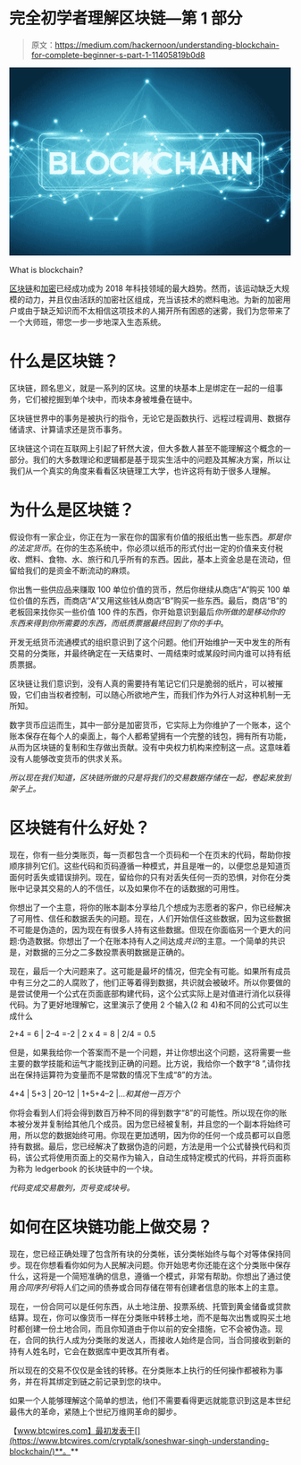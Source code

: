 # 完全初学者理解区块链—第 1 部分

> 原文：<https://medium.com/hackernoon/understanding-blockchain-for-complete-beginner-s-part-1-11405819b0d8>

![](img/5c12294b04d41aebd4d1f9015c19bc9a.png)

What is blockchain?

[区块链](https://hackernoon.com/tagged/blockchain)和[加密](https://hackernoon.com/tagged/crypto)已经成功成为 2018 年科技领域的最大趋势。然而，该运动缺乏大规模的动力，并且仅由活跃的加密社区组成，充当该技术的燃料电池。为新的加密用户或由于缺乏知识而不太相信这项技术的人揭开所有困惑的迷雾，我们为您带来了一个大师班，带您一步一步地深入生态系统。

# 什么是区块链？

区块链，顾名思义，就是一系列的区块。这里的块基本上是绑定在一起的一组事务，它们被挖掘到单个块中，而块本身被堆叠在链中。

区块链世界中的事务是被执行的指令，无论它是函数执行、远程过程调用、数据存储请求、计算请求还是货币事务。

区块链这个词在互联网上引起了轩然大波，但大多数人甚至不能理解这个概念的一部分。我们的大多数理论和逻辑都是基于现实生活中的问题及其解决方案，所以让我们从一个真实的角度来看看区块链理工大学，也许这将有助于很多人理解。

# 为什么是区块链？

假设你有一家企业，你正在为一家在你的国家有价值的报纸出售一些东西。*那是你的法定货币*。在你的生态系统中，你必须以纸币的形式付出一定的价值来支付税收、燃料、食物、水、旅行和几乎所有的东西。因此，基本上资金总是在流动，但留给我们的是资金不断流动的麻烦。

你出售一些供应品来赚取 100 单位价值的货币，然后你继续从商店“A”购买 100 单位价值的东西，而商店“A”又用这些钱从商店“B”购买一些东西。最后，商店“B”的老板回来找你买一些价值 100 件的东西，你开始意识到最后*你所做的是移动你的东西来得到你所需要的东西，而纸质票据最终回到了你的手中*。

开发无纸货币流通模式的组织意识到了这个问题。他们开始维护一天中发生的所有交易的分类账，并最终确定在一天结束时、一周结束时或某段时间内谁可以持有纸质票据。

区块链让我们意识到，没有人真的需要持有笔记它们只是脆弱的纸片，可以被摧毁，它们由当权者控制，可以随心所欲地产生，而我们作为外行人对这种机制一无所知。

数字货币应运而生，其中一部分是加密货币，它实际上为你维护了一个账本，这个账本保存在每个人的桌面上，每个人都希望拥有一个完整的钱包，拥有所有功能，从而为区块链的复制和生存做出贡献。没有中央权力机构来控制这一点。这意味着没有人能够改变货币的供求关系。

*所以现在我们知道，区块链所做的只是将我们的交易数据存储在一起，卷起来放到架子上。*

# 区块链有什么好处？

现在，你有一些分类账页，每一页都包含一个页码和一个在页末的代码，帮助你按顺序排列它们。这些代码和页码遵循一种模式，并且是唯一的，以便您总是知道页面何时丢失或错误排列。现在，留给你的只有对丢失任何一页的恐惧，对你在分类账中记录其交易的人的不信任，以及如果你不在的话数据的可用性。

你想出了一个主意，将你的账本副本分享给几个想成为志愿者的客户，你已经解决了可用性、信任和数据丢失的问题。现在，人们开始信任这些数据，因为这些数据不可能是伪造的，因为现在有很多人持有这些数据。但现在你面临另一个更大的问题:伪造数据。你想出了一个在账本持有人之间达成*共识*的主意。一个简单的共识是，对数据的三分之二多数投票表明数据是正确的。

现在，最后一个大问题来了。这可能是最坏的情况，但完全有可能。如果所有成员中有三分之二的人腐败了，他们正等着得到数据，共识就会被破坏。所以你要做的是尝试使用一个公式在页面底部构建代码，这个公式实际上是对值进行消化以获得代码。为了更好地理解它，这里演示了使用 2 个输入(2 和 4)和不同的公式可以生成什么

2+4 = 6 | 2–4 =-2 | 2 x 4 = 8 | 2/4 = 0.5

但是，如果我给你一个答案而不是一个问题，并让你想出这个问题，这将需要一些主要的数学技能和运气才能找到正确的问题。比方说，我给你一个数字“8 ”,请你找出在保持运算符为变量而不是常数的情况下生成“8”的方法。

4+4 | 5+3 | 20–12 | 1+5+4–2 |…*和其他一百万个*

你将会看到人们将会得到数百万种不同的得到数字“8”的可能性。所以现在你的账本被分发并复制给其他几个成员。因为您已经被复制，并且您的一个副本将始终可用，所以您的数据始终可用。你现在更加透明，因为你的任何一个成员都可以自愿持有数据。最后，您已经解决了数据伪造的问题，方法是用一个公式替换代码和页码，该公式将使用页面上的交易作为输入，自动生成特定模式的代码，并将页面称为称为 ledgerbook 的长块链中的一个块。

*代码变成交易散列，页号变成块号。*

# 如何在区块链功能上做交易？

现在，您已经正确处理了包含所有块的分类帐，该分类帐始终与每个对等体保持同步。现在你想看看你如何为人民解决问题。你开始思考你还能在这个分类账中保存什么，这将是一个简短准确的信息，遵循一个模式，非常有帮助。你想出了通过使用*合同序列号*将人们之间的债券或合同存储在带有创建者信息的账本上的主意。

现在，一份合同可以是任何东西，从土地注册、投票系统、托管到黄金储备或贷款结算。现在，你可以像货币一样在分类账中转移土地，而不是每次出售或购买土地时都创建一份土地合同，而且你知道由于你以前的安全措施，它不会被伪造。现在，合同的执行人成为分类账的发送人，而接收人始终是合同，当合同接收到新的持有人姓名时，它会在数据库中更改其所有者。

所以现在的交易不仅仅是金钱的转移。在分类账本上执行的任何操作都被称为事务，并在将其绑定到链之前记录到您的块中。

如果一个人能够理解这个简单的想法，他们不需要看得更远就能意识到这是本世纪最伟大的革命，紧随上个世纪万维网革命的脚步。

【www.btcwires.com】最初发表于[](https://www.btcwires.com/cryptalk/soneshwar-singh-understanding-blockchain/)**。**